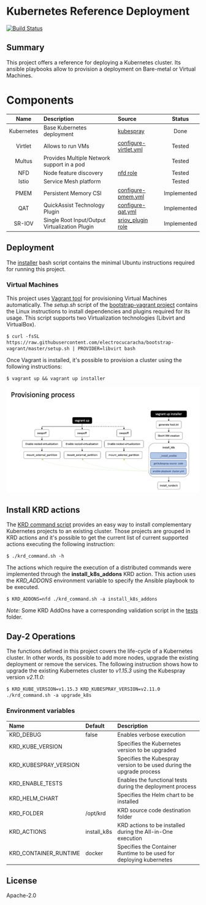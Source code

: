 # Kubernetes Reference Deployment
[![Build Status](https://travis-ci.org/electrocucaracha/krd.png)](https://travis-ci.org/electrocucaracha/krd)

## Summary

This project offers a reference for deploying a Kubernetes cluster.
Its ansible playbooks allow to provision a deployment on Bare-metal
or Virtual Machines.

# Components

| Name           | Description                                    | Source                            | Status      |
|:--------------:|:-----------------------------------------------|:----------------------------------|:-----------:|
| Kubernetes     | Base Kubernetes deployment                     | [kubespray][1]                    | Done        |
| Virtlet        | Allows to run VMs                              | [configure-virtlet.yml][3]        | Tested      |
| Multus         | Provides Multiple Network support in a pod     |                                   | Tested      |
| NFD            | Node feature discovery                         | [nfd role][4]                     | Tested      |
| Istio          | Service Mesh platform                          |                                   | Tested      |
| PMEM           | Persistent Memory CSI                          | [configure-pmem.yml][6]           | Implemented |
| QAT            | QuickAssist Technology Plugin                  | [configure-qat.yml][8]            | Implemented |
| SR-IOV         | Single Root Input/Output Virtualization Plugin | [sriov_plugin role][9]            | Implemented |

## Deployment

The [installer](installer.sh) bash script contains the minimal
Ubuntu instructions required for running this project.

### Virtual Machines

This project uses [Vagrant tool][5] for provisioning Virtual Machines
automatically. The *setup.sh* script of the
[bootstrap-vagrant project][7] contains the Linux instructions to
install dependencies and plugins required for its usage. This script
supports two Virtualization technologies (Libvirt and VirtualBox).

    $ curl -fsSL https://raw.githubusercontent.com/electrocucaracha/bootstrap-vagrant/master/setup.sh | PROVIDER=libvirt bash

Once Vagrant is installed, it's possible to provision a cluster using
the following instructions:

    $ vagrant up && vagrant up installer

![Provisioning](docs/src/img/provisioning.png)

## Install KRD actions

The [KRD command script](krd_command.sh) provides an easy way to
install complementary Kubernetes projects to an existing cluster.
Those projects are grouped in KRD actions and it's possible to get
the current list of current supported actions executing the following
instruction:

    $ ./krd_command.sh -h

The actions which require the execution of a distributed commands were
implemented through the **install_k8s_addons** KRD action. This action
uses the *KRD_ADDONS* environment variable to specify the Ansible
playbook to be executed.

    $ KRD_ADDONS=nfd ./krd_command.sh -a install_k8s_addons

*Note:* Some KRD AddOns have a corresponding validation script in the
[tests](tests) folder.

## Day-2 Operations

The functions defined in this project covers the life-cycle of a
Kubernetes cluster. In other words, its possible to add more nodes,
upgrade the existing deployment or remove the services.  The following
instruction shows how to upgrade the existing Kubernetes cluster to
*v1.15.3* using the Kubespray version *v2.11.0*:

    $ KRD_KUBE_VERSION=v1.15.3 KRD_KUBESPRAY_VERSION=v2.11.0 ./krd_command.sh -a upgrade_k8s

### Environment variables

| Name                   | Default     | Description                                                           |
|:-----------------------|:------------|:----------------------------------------------------------------------|
| KRD_DEBUG              | false       | Enables verbose execution                                             |
| KRD_KUBE_VERSION       |             | Specifies the Kubernetes version to be upgraded                       |
| KRD_KUBESPRAY_VERSION  |             | Specifies the Kubespray version to be used during the upgrade process |
| KRD_ENABLE_TESTS       |             | Enables the functional tests during the deployment process            |
| KRD_HELM_CHART         |             | Specifies the Helm chart to be installed                              |
| KRD_FOLDER             | /opt/krd    | KRD source code destination folder                                    |
| KRD_ACTIONS            | install_k8s | KRD actions to be installed during the All-in-One execution           |
| KRD_CONTAINER_RUNTIME  | docker      | Specifies the Container Runtime to be used for deploying kubernetes   |

## License

Apache-2.0

[1]: https://github.com/kubernetes-sigs/kubespray
[3]: playbooks/configure-virtlet.yml
[4]: playbooks/roles/nfd
[5]: https://www.vagrantup.com/
[6]: playbooks/configure-pmem.yml
[7]: https://github.com/electrocucaracha/bootstrap-vagrant
[8]: playbooks/configure-qat.yml
[9]: playbooks/roles/sriov_plugin
